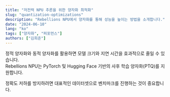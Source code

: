 ```yaml
---
title: "저전력 NPU 추론을 위한 양자화 최적화"
slug: "quantization-optimizations"
description: "Rebellions NPU에서 양자화를 통해 성능을 높이는 방법을 소개합니다."
date: "2024-06-10"
lang: "ko"
tags: ["양자화", "퍼포먼스"]
authors: ["김희준"]
---
```


정적 양자화와 동적 양자화를 활용하면 모델 크기와 지연 시간을 효과적으로 줄일 수 있습니다.  
Rebellions NPU는 PyTorch 및 Hugging Face 기반의 사후 학습 양자화(PTQ)를 지원합니다.

정확도 저하를 방지하려면 대표적인 데이터셋으로 벤치마크를 진행하는 것이 중요합니다.